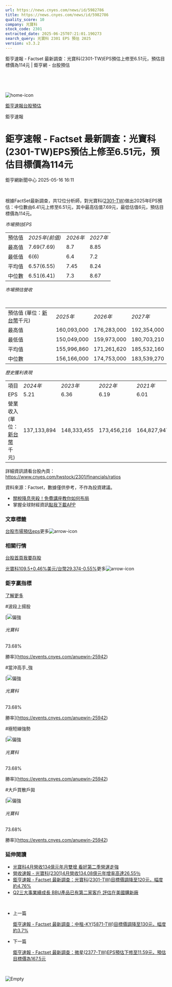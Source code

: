 ```yaml
---
url: https://news.cnyes.com/news/id/5982786
title: https://news.cnyes.com/news/id/5982786
quality_score: 10
company: 光寶科
stock_code: 2301
extracted_date: 2025-06-25T07:21:01.190273
search_query: 光寶科 2301 EPS 預估 2025
version: v3.3.2
---
```


鉅亨速報 - Factset 最新調查：光寶科(2301-TW)EPS預估上修至6.51元，預估目標價為114元 | 鉅亨網 - 台股預估

‌

‌

![home-icon](/assets/icons/breadCrumb/symbol-icon-home.svg)

[鉅亨速報](/news/cat/anue_live)[台股預估](/news/cat/tw_forecast)

鉅亨速報

# 鉅亨速報 - Factset 最新調查：光寶科(2301-TW)EPS預估上修至6.51元，預估目標價為114元

鉅亨網新聞中心 2025-05-16 16:11

‌

根據FactSet最新調查，共12位分析師，對光寶科([2301-TW](https://www.cnyes.com/twstock/2301))做出2025年EPS預估：中位數由6.41元上修至6.51元，其中最高估值7.69元，最低估值6元，預估目標價為114元。

*市場預估EPS*

|  |  |  |  |
| --- | --- | --- | --- |
| 預估值 | *2025年(前值)* | *2026年* | *2027年* |
| 最高值 | 7.69(7.69) | 8.7 | 8.85 |
| 最低值 | 6(6) | 6.4 | 7.2 |
| 平均值 | 6.57(6.55) | 7.45 | 8.24 |
| 中位數 | 6.51(6.41) | 7.3 | 8.67 |

*市場預估營收*

‌

|  |  |  |  |
| --- | --- | --- | --- |
| 預估值 (單位：[新台幣](https://invest.cnyes.com/forex/detail/usdtwd)千元) | *2025年* | *2026年* | *2027年* |
| 最高值 | 160,093,000 | 176,283,000 | 192,354,000 |
| 最低值 | 150,049,000 | 159,973,000 | 180,703,210 |
| 平均值 | 155,996,860 | 171,261,620 | 185,532,160 |
| 中位數 | 156,166,000 | 174,753,000 | 183,539,270 |

*歷史獲利表現*

|  |  |  |  |  |
| --- | --- | --- | --- | --- |
| 項目 | *2024年* | *2023年* | *2022年* | *2021年* |
| EPS | 5.21 | 6.36 | 6.19 | 6.01 |
| 營業收入 (單位：[新台幣](https://invest.cnyes.com/forex/detail/usdtwd)千元) | 137,133,894 | 148,333,455 | 173,456,216 | 164,827,947 |

詳細資訊請看台股內頁：  
<https://www.cnyes.com/twstock/2301/financials/ratios>

資料來源：Factset，數據僅供參考，不作為投資建議。

* [關稅降息夾殺！免費講座教你如何布局](https://www.rsc.com.tw/Cnyes_RSC/SeminarBooking2025InvestmentOutlook.aspx?utm_source=anue&utm_medium=usstocks_end)
* 掌握全球財經資訊[點我下載APP](http://www.cnyes.com/app/?utm_source=mweb&utm_medium=HamMenuBanner&utm_campaign=fixed&utm_content=entr)

### 文章標籤

[台股](https://news.cnyes.com/tag/台股 "台股")[市場預估](https://news.cnyes.com/tag/市場預估 "市場預估")[eps](https://news.cnyes.com/tag/eps "eps")更多![arrow-icon](/assets/icons/arrows/arrow-down.svg)

### 相關行情

[台股首頁](https://www.cnyes.com/twstock)[我要存股](https://supr.link/8OHaU)

[光寶科109.5+0.46%](https://www.cnyes.com/twstock/2301)[美元/台幣29.374-0.55%](https://invest.cnyes.com/forex/detail/USDTWD)更多![arrow-icon](/assets/icons/arrows/arrow-down.svg)

### 鉅亨贏指標

[了解更多](https://events.cnyes.com/anuewin-25942)

#波段上揚股

[![偏強](/assets/icons/win-indicator/long.svg)

###### 光寶科

73.68%

勝率](https://events.cnyes.com/anuewin-25942)

#當沖高手\_強

[![偏強](/assets/icons/win-indicator/long.svg)

###### 光寶科

73.68%

勝率](https://events.cnyes.com/anuewin-25942)

#極短線強勢

[![偏強](/assets/icons/win-indicator/long.svg)

###### 光寶科

73.68%

勝率](https://events.cnyes.com/anuewin-25942)

#大戶買散戶拋

[![偏強](/assets/icons/win-indicator/long.svg)

###### 光寶科

73.68%

勝率](https://events.cnyes.com/anuewin-25942)

### 延伸閱讀

* [光寶科4月營收134億元年月雙增 看好第二季營運走強](/news/id/5967631)
* [營收速報 - 光寶科(2301)4月營收134.08億元年增率高達26.55％](/news/id/5967587)
* [鉅亨速報 - Factset 最新調查：光寶科(2301-TW)目標價調降至120元，幅度約4.76%](/news/id/5959391)
* [Q2三大事業續成長 BBU產品已有第二家客戶 評估在美國購新廠](/news/id/5956545)

‌

* 上一篇

  [鉅亨速報 - Factset 最新調查：中租-KY(5871-TW)目標價調降至130元，幅度約3.7%](/news/id/5983197)
* 下一篇

  [鉅亨速報 - Factset 最新調查：微星(2377-TW)EPS預估下修至11.59元，預估目標價為167.5元](/news/id/5982574)

‌

![Empty](/assets/icons/skeleton/empty-image.svg)

‌